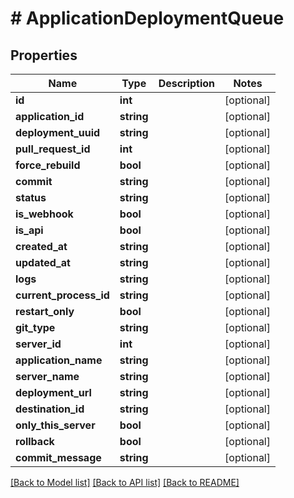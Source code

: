 # # ApplicationDeploymentQueue

## Properties

Name | Type | Description | Notes
------------ | ------------- | ------------- | -------------
**id** | **int** |  | [optional]
**application_id** | **string** |  | [optional]
**deployment_uuid** | **string** |  | [optional]
**pull_request_id** | **int** |  | [optional]
**force_rebuild** | **bool** |  | [optional]
**commit** | **string** |  | [optional]
**status** | **string** |  | [optional]
**is_webhook** | **bool** |  | [optional]
**is_api** | **bool** |  | [optional]
**created_at** | **string** |  | [optional]
**updated_at** | **string** |  | [optional]
**logs** | **string** |  | [optional]
**current_process_id** | **string** |  | [optional]
**restart_only** | **bool** |  | [optional]
**git_type** | **string** |  | [optional]
**server_id** | **int** |  | [optional]
**application_name** | **string** |  | [optional]
**server_name** | **string** |  | [optional]
**deployment_url** | **string** |  | [optional]
**destination_id** | **string** |  | [optional]
**only_this_server** | **bool** |  | [optional]
**rollback** | **bool** |  | [optional]
**commit_message** | **string** |  | [optional]

[[Back to Model list]](../../README.md#models) [[Back to API list]](../../README.md#endpoints) [[Back to README]](../../README.md)
